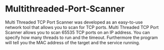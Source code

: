 # Multithreaded-Port-Scanner
Multi Threaded TCP Port Scanner was developed as an easy-to-use network tool that allows you to scan for TCP ports.
Multi Threaded TCP Port Scanner allows you to scan 65535 TCP ports on an IP address.
You can specify how many threads to run and the timeout. Furthermore the program will tell you the MAC address of the target and the service running.
